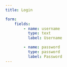 ```yaml
---
title: Login

form:
    fields:
        - name: username
          type: text
          label: Username

        - name: password
          type: password
          label: Password
---
```


